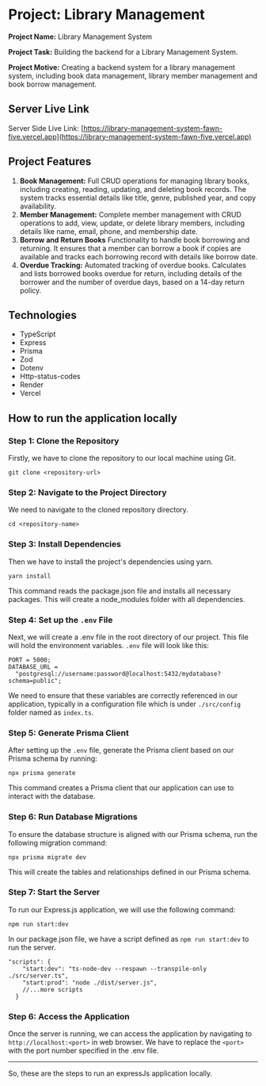 # Project: Library Management

**Project Name:** Library Management System

**Project Task:** Building the backend for a Library Management System.

**Project Motive:** Creating a backend system for a library management system, including book data management, library member management and book borrow management.

## Server Live Link

Server Side Live Link: [https://library-management-system-fawn-five.vercel.app](https://library-management-system-fawn-five.vercel.app)

## Project Features

1. **Book Management:** Full CRUD operations for managing library books, including creating, reading, updating, and deleting book records. The system tracks essential details like title, genre, published year, and copy availability.
2. **Member Management:** Complete member management with CRUD operations to add, view, update, or delete library members, including details like name, email, phone, and membership date.
3. **Borrow and Return Books** Functionality to handle book borrowing and returning. It ensures that a member can borrow a book if copies are available and tracks each borrowing record with details like borrow date.
4. **Overdue Tracking:** Automated tracking of overdue books. Calculates and lists borrowed books overdue for return, including details of the borrower and the number of overdue days, based on a 14-day return policy.

## Technologies

- TypeScript
- Express
- Prisma
- Zod
- Dotenv
- Http-status-codes
- Render
- Vercel

## How to run the application locally

### Step 1: Clone the Repository

Firstly, we have to clone the repository to our local machine using Git.

```node
git clone <repository-url>
```

### Step 2: Navigate to the Project Directory

We need to navigate to the cloned repository directory.

```node
cd <repository-name>
```

### Step 3: Install Dependencies

Then we have to install the project's dependencies using yarn.

```node
yarn install
```

This command reads the package.json file and installs all necessary packages. This will create a node_modules folder with all dependencies.

### Step 4: Set up the `.env` File

Next, we will create a .env file in the root directory of our project. This file will hold the environment variables. `.env` file will look like this:

```node
PORT = 5000;
DATABASE_URL =
  "postgresql://username:password@localhost:5432/mydatabase?schema=public";
```

We need to ensure that these variables are correctly referenced in our application, typically in a configuration file which is under `./src/config` folder named as `index.ts`.

### Step 5: Generate Prisma Client

After setting up the `.env` file, generate the Prisma client based on our Prisma schema by running:

```node
npx prisma generate
```

This command creates a Prisma client that our application can use to interact with the database.

### Step 6: Run Database Migrations

To ensure the database structure is aligned with our Prisma schema, run the following migration command:

```node
npx prisma migrate dev
```

This will create the tables and relationships defined in our Prisma schema.

### Step 7: Start the Server

To run our Express.js application, we will use the following command:

```node
npm run start:dev
```

In our package.json file, we have a script defined as `npm run start:dev` to run the server.

```node
"scripts": {
    "start:dev": "ts-node-dev --respawn --transpile-only ./src/server.ts",
    "start:prod": "node ./dist/server.js",
    //...more scripts
  }
```

### Step 6: Access the Application

Once the server is running, we can access the application by navigating to `http://localhost:<port>` in web browser. We have to replace the `<port>` with the port number specified in the .env file.

---

So, these are the steps to run an expressJs application locally.
